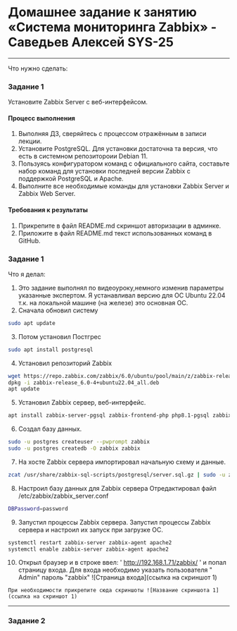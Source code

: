 # Домашнее задание к занятию «Система мониторинга Zabbix» - Саведьев Алексей SYS-25


---
Что нужно сделать:
### Задание 1 

Установите Zabbix Server с веб-интерфейсом.

#### Процесс выполнения
1. Выполняя ДЗ, сверяйтесь с процессом отражённым в записи лекции.
2. Установите PostgreSQL. Для установки достаточна та версия, что есть в системном репозитороии Debian 11.
3. Пользуясь конфигуратором команд с официального сайта, составьте набор команд для установки последней версии Zabbix с поддержкой PostgreSQL и Apache.
4. Выполните все необходимые команды для установки Zabbix Server и Zabbix Web Server.

#### Требования к результаты 
1. Прикрепите в файл README.md скриншот авторизации в админке.
2. Приложите в файл README.md текст использованных команд в GitHub.

### Задание 1

Что я делал:

1. Это задание выполнял по видеоуроку,немного изменив параметры указанные экспертом. Я устанавливал версию для ОС Ubuntu 22.04 т.к. на локальной машине (на железе) это основная ОС.
2. Сначала обновил систему
```bash 
sudo apt update
``` 
3. Потом установил Постгрес
```bash
sudo apt install postgresql
```
4. Установил репозиторий Zabbix
```bash
wget https://repo.zabbix.com/zabbix/6.0/ubuntu/pool/main/z/zabbix-release/zabbix-release_6.0-4+ubuntu22.04_all.deb
dpkg -i zabbix-release_6.0-4+ubuntu22.04_all.deb
apt update
```
5. Установил Zabbix сервер, веб-интерфейс.
```bash
apt install zabbix-server-pgsql zabbix-frontend-php php8.1-pgsql zabbix-apache-conf zabbix-sql-scripts
```
6. Создал базу данных.
```bash
sudo -u postgres createuser --pwprompt zabbix
sudo -u postgres createdb -O zabbix zabbix
```
7. На хосте Zabbix сервера импортировал начальную схему и данные.
```bash
zcat /usr/share/zabbix-sql-scripts/postgresql/server.sql.gz | sudo -u zabbix psql zabbix
```
8. Настроил базу данных для Zabbix сервера
Отредактировал файл /etc/zabbix/zabbix_server.conf
```bash
DBPassword=password
```
9.  Запустил процессы Zabbix сервера.
Запустил процессы Zabbix сервера и настроил их запуск при загрузке ОС.
```bash
systemctl restart zabbix-server zabbix-agent apache2
systemctl enable zabbix-server zabbix-agent apache2
```
10. Открыл браузер и в строке ввел: ' http://192.168.1.71/zabbix/ ' и попал страницу входа. Для входа необходимо указать пользователя " Admin" пароль "zabbix"
![Страница входа](ссылка на скриншот 1)



`При необходимости прикрепитe сюда скриншоты
![Название скриншота 1](ссылка на скриншот 1)`


---

### Задание 2


